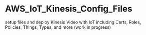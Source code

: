 # AWS_IoT_Kinesis_Config_Files
setup files and deploy Kinesis Video with IoT including Certs, Roles, Policies, Things, Types, and more (work in progress)
